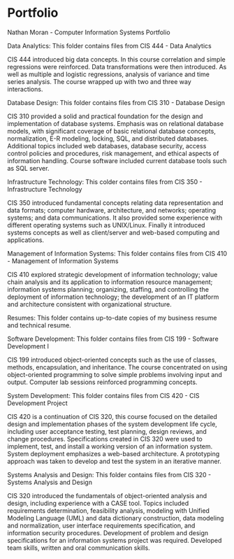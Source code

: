 # Portfolio
Nathan Moran - Computer Information Systems Portfolio

Data Analytics: This folder contains files from CIS 444 - Data Analytics

CIS 444 introduced big data concepts. In this course correlation and simple regressions were reinforced. Data transformations were then introduced. As well as multiple and logistic regressions, analysis of variance and time series analysis. The course wrapped up with two and three way interactions. 

Database Design: This folder contains files from CIS 310 - Database Design

CIS 310 provided a solid and practical foundation for the design and implementation of database systems. Emphasis was on relational database models, with significant coverage of basic relational database concepts, normalization, E-R modeling, locking, SQL, and distributed databases. Additional topics included web databases, database security, access control policies and procedures, risk management, and ethical aspects of information handling. Course software included current database tools such as SQL server.

Infrastructure Technology: This colder contains files from CIS 350 - Infrastructure Technology

CIS 350 introduced fundamental concepts relating data representation and data formats; computer hardware, architecture, and networks; operating systems; and data communications. It also provided some experience with different operating systems such as UNIX/Linux. Finally it introduced systems concepts as well as client/server and web-based computing and applications.

Management of Information Systems: This folder contains files from CIS 410 - Management of Information Systems

CIS 410 explored strategic development of information technology; value chain analysis and its application to information resource management; information systems planning; organizing, staffing, and controlling the deployment of information technology; the development of an IT platform and architecture consistent with organizational structure.

Resumes: This folder contains up-to-date copies of my business resume and technical resume. 

Software Development: This folder contains files from CIS 199 - Software Development I

CIS 199 introduced object-oriented concepts such as the use of classes, methods, encapsulation, and inheritance. The course concentrated on using object-oriented programming to solve simple problems involving input and output. Computer lab sessions reinforced programming concepts.

System Development: This folder contains files from CIS 420 - CIS Development Project

CIS 420 is a continuation of CIS 320, this course focused on the detailed design and implementation phases of the system development life cycle, including user acceptance testing, test planning, design reviews, and change procedures. Specifications created in CIS 320 were used to implement, test, and install a working version of an information system. System deployment emphasizes a web-based architecture. A prototyping approach was taken to develop and test the system in an iterative manner.

Systems Analysis and Design: This folder contains files from CIS 320 - Systems Analysis and Design

CIS 320 introduced the fundamentals of object-oriented analysis and design, including experience with a CASE tool. Topics included requirements determination, feasibility analysis, modeling with Unified Modeling Language (UML) and data dictionary construction, data modeling and normalization, user interface requirements specification, and information security procedures. Development of problem and design specifications for an information systems project was required. Developed team skills, written and oral communication skills.

